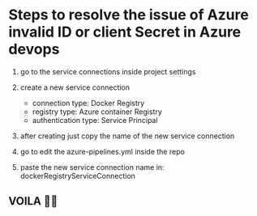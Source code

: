 # Steps to resolve the issue of Azure invalid ID or client Secret in Azure devops

1) go to the service connections inside project settings
2) create a new service connection
	- connection type: Docker Registry
	- registry type: Azure container Registry
	- authentication type: Service Principal

3) after creating just copy the name of the new service connection
4) go to edit the azure-pipelines.yml inside the repo
5) paste the new service connection name in: dockerRegistryServiceConnection

## VOILA 🎉🎊
